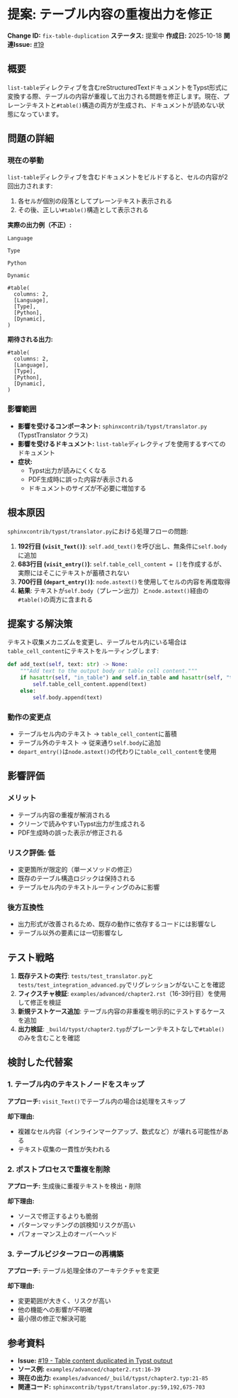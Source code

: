 # 提案: テーブル内容の重複出力を修正

**Change ID:** `fix-table-duplication`
**ステータス:** 提案中
**作成日:** 2025-10-18
**関連Issue:** [#19](https://github.com/YuSabo90002/sphinxcontrib-typst/issues/19)

## 概要

`list-table`ディレクティブを含むreStructuredTextドキュメントをTypst形式に変換する際、テーブルの内容が重複して出力される問題を修正します。現在、プレーンテキストと`#table()`構造の両方が生成され、ドキュメントが読めない状態になっています。

## 問題の詳細

### 現在の挙動

`list-table`ディレクティブを含むドキュメントをビルドすると、セルの内容が2回出力されます:

1. 各セルが個別の段落としてプレーンテキスト表示される
2. その後、正しい`#table()`構造として表示される

**実際の出力例（不正）:**
```typst
Language

Type

Python

Dynamic

#table(
  columns: 2,
  [Language],
  [Type],
  [Python],
  [Dynamic],
)
```

**期待される出力:**
```typst
#table(
  columns: 2,
  [Language],
  [Type],
  [Python],
  [Dynamic],
)
```

### 影響範囲

- **影響を受けるコンポーネント:** `sphinxcontrib/typst/translator.py` (TypstTranslator クラス)
- **影響を受けるドキュメント:** `list-table`ディレクティブを使用するすべてのドキュメント
- **症状:**
  - Typst出力が読みにくくなる
  - PDF生成時に誤った内容が表示される
  - ドキュメントのサイズが不必要に増加する

## 根本原因

`sphinxcontrib/typst/translator.py`における処理フローの問題:

1. **192行目 (`visit_Text()`)**: `self.add_text()`を呼び出し、無条件に`self.body`に追加
2. **683行目 (`visit_entry()`)**: `self.table_cell_content = []`を作成するが、実際にはそこにテキストが蓄積されない
3. **700行目 (`depart_entry()`)**: `node.astext()`を使用してセルの内容を再度取得
4. **結果**: テキストが`self.body`（プレーン出力）と`node.astext()`経由の`#table()`の両方に含まれる

## 提案する解決策

テキスト収集メカニズムを変更し、テーブルセル内にいる場合は`table_cell_content`にテキストをルーティングします:

```python
def add_text(self, text: str) -> None:
    """Add text to the output body or table cell content."""
    if hasattr(self, "in_table") and self.in_table and hasattr(self, "table_cell_content"):
        self.table_cell_content.append(text)
    else:
        self.body.append(text)
```

### 動作の変更点

- テーブルセル内のテキスト → `table_cell_content`に蓄積
- テーブル外のテキスト → 従来通り`self.body`に追加
- `depart_entry()`は`node.astext()`の代わりに`table_cell_content`を使用

## 影響評価

### メリット

- テーブル内容の重複が解消される
- クリーンで読みやすいTypst出力が生成される
- PDF生成時の誤った表示が修正される

### リスク評価: 低

- 変更箇所が限定的（単一メソッドの修正）
- 既存のテーブル構造ロジックは保持される
- テーブルセル内のテキストルーティングのみに影響

### 後方互換性

- 出力形式が改善されるため、既存の動作に依存するコードには影響なし
- テーブル以外の要素には一切影響なし

## テスト戦略

1. **既存テストの実行**: `tests/test_translator.py`と`tests/test_integration_advanced.py`でリグレッションがないことを確認
2. **フィクスチャ検証**: `examples/advanced/chapter2.rst`（16-39行目）を使用して修正を検証
3. **新規テストケース追加**: テーブル内容の非重複を明示的にテストするケースを追加
4. **出力検証**: `_build/typst/chapter2.typ`がプレーンテキストなしで`#table()`のみを含むことを確認

## 検討した代替案

### 1. テーブル内のテキストノードをスキップ

**アプローチ:** `visit_Text()`でテーブル内の場合は処理をスキップ

**却下理由:**
- 複雑なセル内容（インラインマークアップ、数式など）が壊れる可能性がある
- テキスト収集の一貫性が失われる

### 2. ポストプロセスで重複を削除

**アプローチ:** 生成後に重複テキストを検出・削除

**却下理由:**
- ソースで修正するよりも脆弱
- パターンマッチングの誤検知リスクが高い
- パフォーマンス上のオーバーヘッド

### 3. テーブルビジターフローの再構築

**アプローチ:** テーブル処理全体のアーキテクチャを変更

**却下理由:**
- 変更範囲が大きく、リスクが高い
- 他の機能への影響が不明確
- 最小限の修正で解決可能

## 参考資料

- **Issue:** [#19 - Table content duplicated in Typst output](https://github.com/YuSabo90002/sphinxcontrib-typst/issues/19)
- **ソース例:** `examples/advanced/chapter2.rst:16-39`
- **現在の出力:** `examples/advanced/_build/typst/chapter2.typ:21-85`
- **関連コード:** `sphinxcontrib/typst/translator.py:59,192,675-703`
